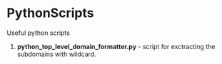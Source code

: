# PythonScripts
Useful python scripts
1. **python_top_level_domain_formatter.py** - script for exctracting the subdomains with wildcard.
